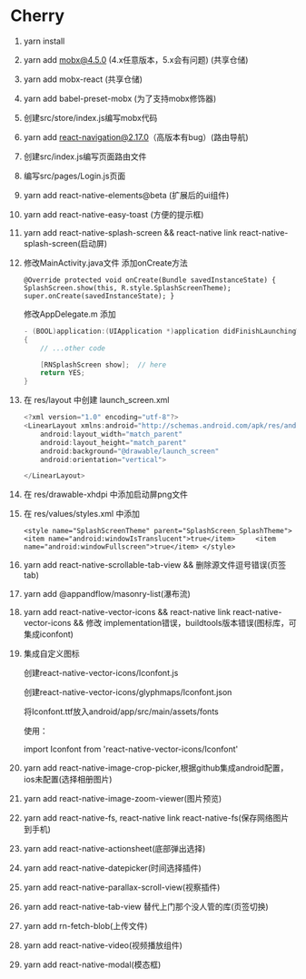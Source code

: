 # Cherry

1. yarn install

2. yarn add mobx@4.5.0 (4.x任意版本，5.x会有问题) (共享仓储)

3. yarn add mobx-react (共享仓储)

4. yarn add babel-preset-mobx (为了支持mobx修饰器)

5. 创建src/store/index.js编写mobx代码

6. yarn add react-navigation@2.17.0（高版本有bug）(路由导航)

7. 创建src/index.js编写页面路由文件

8. 编写src/pages/Login.js页面

9. yarn add react-native-elements@beta (扩展后的ui组件)

10. yarn add react-native-easy-toast (方便的提示框)

11. yarn add react-native-splash-screen    &&   react-native link react-native-splash-screen(启动屏)

12. 修改MainActivity.java文件 添加onCreate方法

    `@Override
    protected void onCreate(Bundle savedInstanceState) {
    ​    SplashScreen.show(this, R.style.SplashScreenTheme);
    ​    super.onCreate(savedInstanceState);
    }`

    修改AppDelegate.m 添加

    ```objective-c
    - (BOOL)application:(UIApplication *)application didFinishLaunchingWithOptions:(NSDictionary *)launchOptions
    {
        // ...other code
    
        [RNSplashScreen show];  // here
        return YES;
    }
    ```

13. 在 res/layout 中创建 launch_screen.xml

    ```java
    <?xml version="1.0" encoding="utf-8"?>
    <LinearLayout xmlns:android="http://schemas.android.com/apk/res/android"
        android:layout_width="match_parent"
        android:layout_height="match_parent"
        android:background="@drawable/launch_screen"
        android:orientation="vertical">
    
    </LinearLayout>
    ```

14. 在 res/drawable-xhdpi 中添加启动屏png文件

15. 在 res/values/styles.xml 中添加

    `<style name="SplashScreenTheme" parent="SplashScreen_SplashTheme">
    ​    <item name="android:windowIsTranslucent">true</item>
    ​    <item name="android:windowFullscreen">true</item>
    </style>`

16. yarn add react-native-scrollable-tab-view && 删除源文件逗号错误(页签tab)

17. yarn add @appandflow/masonry-list(瀑布流)

18. yarn add react-native-vector-icons  && react-native link react-native-vector-icons && 修改 implementation错误，buildtools版本错误(图标库，可集成iconfont)

19. 集成自定义图标

    创建react-native-vector-icons/Iconfont.js

    创建react-native-vector-icons/glyphmaps/Iconfont.json

    将Iconfont.ttf放入android/app/src/main/assets/fonts

    使用：

    import Iconfont from 'react-native-vector-icons/Iconfont'

    <Iconfont name='yirenzheng' size={30} color="red"></Iconfont>

20. yarn add react-native-image-crop-picker,根据github集成android配置，ios未配置(选择相册图片)

21. yarn add react-native-image-zoom-viewer(图片预览)

22. yarn add react-native-fs, react-native link react-native-fs(保存网络图片到手机)

23. yarn add react-native-actionsheet(底部弹出选择)

24. yarn add react-native-datepicker(时间选择插件)

25. yarn add react-native-parallax-scroll-view(视察插件)

26. yarn add react-native-tab-view 替代上门那个没人管的库(页签切换)

27. yarn add rn-fetch-blob(上传文件)

28. yarn add react-native-video(视频播放组件)

29. yarn add react-native-modal(模态框)
